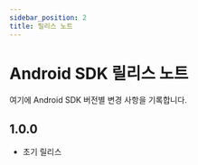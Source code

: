 ```yaml
---
sidebar_position: 2
title: 릴리스 노트
---
```


# Android SDK 릴리스 노트

여기에 Android SDK 버전별 변경 사항을 기록합니다.

## 1.0.0

- 초기 릴리스


